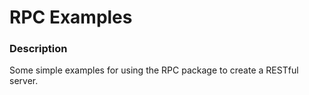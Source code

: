 # RPC Examples

### Description

Some simple examples for using the RPC package to create a RESTful server.